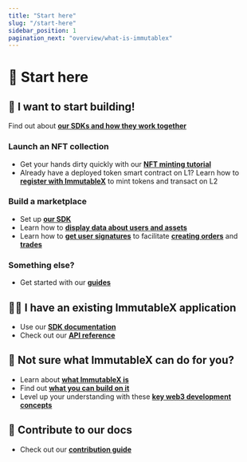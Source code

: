 ```yaml
---
title: "Start here"
slug: "/start-here"
sidebar_position: 1
pagination_next: "overview/what-is-immutablex"
---
```


# 📍 Start here

## 👷 I want to start building!

Find out about [**our SDKs and how they work together**](/docs/sdks)

### Launch an NFT collection
* Get your hands dirty quickly with our [**NFT minting tutorial**](/docs/zero-to-hero-nft-minting)
* Already have a deployed token smart contract on L1? Learn how to [**register with ImmutableX**](/docs/launch-collection) to mint tokens and transact on L2

### Build a marketplace
* Set up [**our SDK**](/docs/how-to-install-initialize)
* Learn how to [**display data about users and assets**](/docs/how-to-get-data)
* Learn how to [**get user signatures**](/docs/how-to-generate-signers) to facilitate [**creating orders**](/docs/how-to-create-orders) and [**trades**](/docs/how-to-create-trades)

### Something else?
* Get started with our [**guides**](/docs/basic-guides)

## 🧑‍💻 I have an existing ImmutableX application
* Use our [**SDK documentation**](/docs/sdks)
* Check out our [**API reference**](../reference)

## 🤷 Not sure what ImmutableX can do for you?
* Learn about [**what ImmutableX is**](/docs/what-is-immutablex.md)
* Find out [**what you can build on it**](/docs/what-can-you-build.md)
* Level up your understanding with these [**key web3 development concepts**](/docs/key-concepts)

## 💁 Contribute to our docs
* Check out our [**contribution guide**](/docs/contributing)